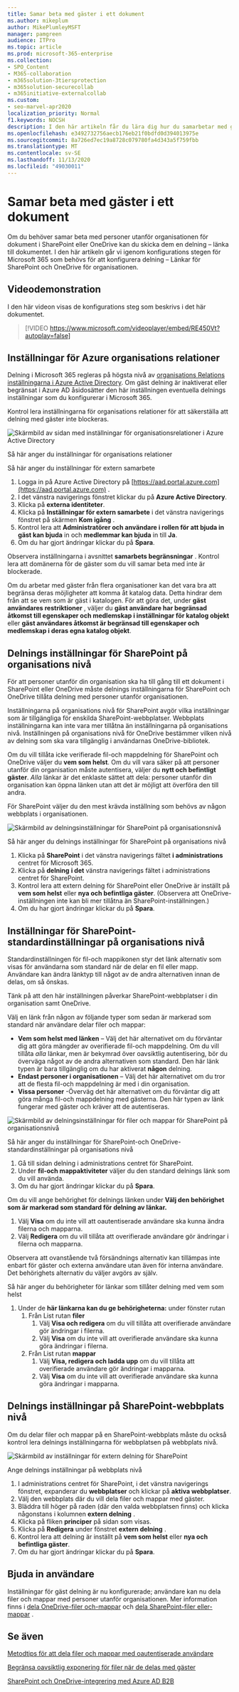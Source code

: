```yaml
---
title: Samar beta med gäster i ett dokument
ms.author: mikeplum
author: MikePlumleyMSFT
manager: pamgreen
audience: ITPro
ms.topic: article
ms.prod: microsoft-365-enterprise
ms.collection:
- SPO_Content
- M365-collaboration
- m365solution-3tiersprotection
- m365solution-securecollab
- m365initiative-externalcollab
ms.custom:
- seo-marvel-apr2020
localization_priority: Normal
f1.keywords: NOCSH
description: I den här artikeln får du lära dig hur du samarbetar med gäster i ett dokument i SharePoint och OneDrive.
ms.openlocfilehash: e3492732756aecb176eb21f0bdfd0d394013975e
ms.sourcegitcommit: 8a726ed7ec19a8728c079780fa4d343a5f759fbb
ms.translationtype: MT
ms.contentlocale: sv-SE
ms.lasthandoff: 11/13/2020
ms.locfileid: "49030011"
---
```

# <a name="collaborate-with-guests-on-a-document"></a>Samar beta med gäster i ett dokument

Om du behöver samar beta med personer utanför organisationen för dokument i SharePoint eller OneDrive kan du skicka dem en delning – länka till dokumentet. I den här artikeln går vi igenom konfigurations stegen för Microsoft 365 som behövs för att konfigurera delning – Länkar för SharePoint och OneDrive för organisationen.

## <a name="video-demonstration"></a>Videodemonstration

I den här videon visas de konfigurations steg som beskrivs i det här dokumentet.</br>

> [!VIDEO https://www.microsoft.com/videoplayer/embed/RE450Vt?autoplay=false]

## <a name="azure-organizational-relationships-settings"></a>Inställningar för Azure organisations relationer

Delning i Microsoft 365 regleras på högsta nivå av [organisations Relations inställningarna i Azure Active Directory](https://docs.microsoft.com/azure/active-directory/external-identities/delegate-invitations). Om gäst delning är inaktiverat eller begränsat i Azure AD åsidosätter den här inställningen eventuella delnings inställningar som du konfigurerar i Microsoft 365.

Kontrol lera inställningarna för organisations relationer för att säkerställa att delning med gäster inte blockeras.

![Skärmbild av sidan med inställningar för organisationsrelationer i Azure Active Directory](../media/azure-ad-organizational-relationships-settings.png)

Så här anger du inställningar för organisations relationer

Så här anger du inställningar för extern samarbete

1. Logga in på Azure Active Directory på [https://aad.portal.azure.com](https://aad.portal.azure.com) .
2. I det vänstra navigerings fönstret klickar du på **Azure Active Directory**.
3. Klicka på **externa identiteter**.
4. Klicka på **Inställningar för extern samarbete** i det vänstra navigerings fönstret på skärmen **Kom igång** .
5. Kontrol lera att **Administratörer och användare i rollen för att bjuda in gäst kan bjuda** in och **medlemmar kan bjuda** in till **Ja**.
6. Om du har gjort ändringar klickar du på **Spara**.

Observera inställningarna i avsnittet **samarbets begränsningar** . Kontrol lera att domänerna för de gäster som du vill samar beta med inte är blockerade.

Om du arbetar med gäster från flera organisationer kan det vara bra att begränsa deras möjligheter att komma åt katalog data. Detta hindrar dem från att se vem som är gäst i katalogen. För att göra det, under **gäst användares restriktioner** , väljer du **gäst användare har begränsad åtkomst till egenskaper och medlemskap i inställningar för katalog objekt** eller **gäst användares åtkomst är begränsad till egenskaper och medlemskap i deras egna katalog objekt**.

## <a name="sharepoint-organization-level-sharing-settings"></a>Delnings inställningar för SharePoint på organisations nivå

För att personer utanför din organisation ska ha till gång till ett dokument i SharePoint eller OneDrive måste delnings inställningarna för SharePoint och OneDrive tillåta delning med personer utanför organisationen.

Inställningarna på organisations nivå för SharePoint avgör vilka inställningar som är tillgängliga för enskilda SharePoint-webbplatser. Webbplats inställningarna kan inte vara mer tillåtna än inställningarna på organisations nivå. Inställningen på organisations nivå för OneDrive bestämmer vilken nivå av delning som ska vara tillgänglig i användarnas OneDrive-bibliotek.

Om du vill tillåta icke verifierade fil-och mappdelning för SharePoint och OneDrive väljer du **vem som helst**. Om du vill vara säker på att personer utanför din organisation måste autentisera, väljer du **nytt och befintligt gäster**. *Alla* länkar är det enklaste sättet att dela: personer utanför din organisation kan öppna länken utan att det är möjligt att överföra den till andra.

För SharePoint väljer du den mest krävda inställning som behövs av någon webbplats i organisationen.

![Skärmbild av delningsinställningar för SharePoint på organisationsnivå](../media/sharepoint-organization-external-sharing-controls.png)


Så här anger du delnings inställningar för SharePoint på organisations nivå

1. Klicka på **SharePoint** i det vänstra navigerings fältet **i administrations** centret för Microsoft 365.
2. Klicka på **delning** **i det** vänstra navigerings fältet i administrations centret för SharePoint.
3. Kontrol lera att extern delning för SharePoint eller OneDrive är inställt på **vem som helst** eller **nya och befintliga gäster**. (Observera att OneDrive-inställningen inte kan bli mer tillåtna än SharePoint-inställningen.)
4. Om du har gjort ändringar klickar du på **Spara**.

## <a name="sharepoint-organization-level-default-link-settings"></a>Inställningar för SharePoint-standardinställningar på organisations nivå

Standardinställningen för fil-och mappikonen styr det länk alternativ som visas för användarna som standard när de delar en fil eller mapp. Användare kan ändra länktyp till något av de andra alternativen innan de delas, om så önskas.

Tänk på att den här inställningen påverkar SharePoint-webbplatser i din organisation samt OneDrive.

Välj en länk från någon av följande typer som sedan är markerad som standard när användare delar filer och mappar:

- **Vem som helst med länken** – Välj det här alternativet om du förväntar dig att göra mängder av overifierade fil-och mappdelning. Om du vill tillåta *alla* länkar, men är bekymrad över oavsiktlig autentisering, bör du överväga något av de andra alternativen som standard. Den här länk typen är bara tillgänglig om du har aktiverat **någon** delning.
- **Endast personer i organisationen** – Välj det här alternativet om du tror att de flesta fil-och mappdelning är med i din organisation.
- **Vissa personer** -Överväg det här alternativet om du förväntar dig att göra många fil-och mappdelning med gästerna. Den här typen av länk fungerar med gäster och kräver att de autentiseras.
 
![Skärmbild av delningsinställningar för filer och mappar för SharePoint på organisationsnivå](../media/sharepoint-organization-files-folders-sharing-settings.png)


Så här anger du inställningar för SharePoint-och OneDrive-standardinställningar på organisations nivå

1. Gå till sidan delning i administrations centret för SharePoint.
2. Under **fil-och mappaktiviteter** väljer du den standard delnings länk som du vill använda.
3. Om du har gjort ändringar klickar du på **Spara**.

Om du vill ange behörighet för delnings länken under **Välj den behörighet som är markerad som standard för delning av länkar.**

1. Välj **Visa** om du inte vill att oautentiserade användare ska kunna ändra filerna och mapparna.
2. Välj **Redigera** om du vill tillåta att overifierade användare gör ändringar i filerna och mapparna.

Observera att ovanstående två försändnings alternativ kan tillämpas inte enbart för gäster och externa användare utan även för interna användare. Det behörighets alternativ du väljer avgörs av själv.

Så här anger du behörigheter för länkar som tillåter delning med vem som helst

1. Under de **här länkarna kan du ge behörigheterna:** under fönster rutan 
    1. Från List rutan **filer** 
        1. Välj **Visa och redigera** om du vill tillåta att overifierade användare gör ändringar i filerna.
        2. Välj **Visa** om du inte vill att overifierade användare ska kunna göra ändringar i filerna.
    2. Från List rutan **mappar**
        1. Välj **Visa, redigera och ladda upp** om du vill tillåta att overifierade användare gör ändringar i mapparna.
        2. Välj **Visa** om du inte vill att overifierade användare ska kunna göra ändringar i mapparna.

## <a name="sharepoint-site-level-sharing-settings"></a>Delnings inställningar på SharePoint-webbplats nivå

Om du delar filer och mappar på en SharePoint-webbplats måste du också kontrol lera delnings inställningarna för webbplatsen på webbplats nivå.

![Skärmbild av inställningar för extern delning för SharePoint](../media/sharepoint-site-external-sharing-settings.png)

Ange delnings inställningar på webbplats nivå

1. I administrations centret för SharePoint, i det vänstra navigerings fönstret, expanderar du **webbplatser** och klickar på **aktiva webbplatser**.
2. Välj den webbplats där du vill dela filer och mappar med gäster.
3. Bläddra till höger på raden (där den valda webbplatsen finns) och klicka någonstans i kolumnen **extern delning** .
4. Klicka på fliken **principer** på sidan som visas.
5. Klicka på **Redigera** under fönstret **extern delning** .
6. Kontrol lera att delning är inställt på **vem som helst** eller **nya och befintliga gäster**.
7. Om du har gjort ändringar klickar du på **Spara**.

## <a name="invite-users"></a>Bjuda in användare

Inställningar för gäst delning är nu konfigurerade; användare kan nu dela filer och mappar med personer utanför organisationen. Mer information finns i [dela OneDrive-filer och-mappar](https://support.office.com/article/9fcc2f7d-de0c-4cec-93b0-a82024800c07) och [dela SharePoint-filer eller-mappar](https://support.office.com/article/1fe37332-0f9a-4719-970e-d2578da4941c) .

## <a name="see-also"></a>Se även

[Metodtips för att dela filer och mappar med oautentiserade användare](best-practices-anonymous-sharing.md)

[Begränsa oavsiktlig exponering för filer när de delas med gäster](share-limit-accidental-exposure.md)

[SharePoint och OneDrive-integrering med Azure AD B2B](https://docs.microsoft.com/sharepoint/sharepoint-azureb2b-integration-preview)
